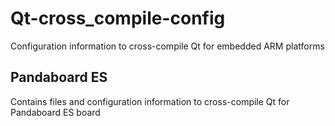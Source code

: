 Qt-cross_compile-config
=======================

Configuration information to cross-compile Qt for embedded ARM platforms

Pandaboard ES
-------------
Contains files and configuration information to cross-compile Qt for Pandaboard ES board
